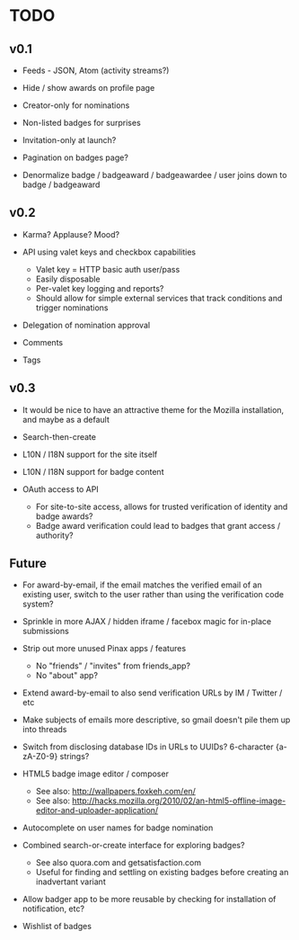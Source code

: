 # TODO

## v0.1

* Feeds - JSON, Atom (activity streams?)

* Hide / show awards on profile page

* Creator-only for nominations

* Non-listed badges for surprises

* Invitation-only at launch?

* Pagination on badges page?

* Denormalize badge / badgeaward / badgeawardee / user joins down to badge / badgeaward

## v0.2

* Karma? Applause? Mood?

* API using valet keys and checkbox capabilities
    * Valet key = HTTP basic auth user/pass
    * Easily disposable
    * Per-valet key logging and reports?
    * Should allow for simple external services that track conditions and trigger nominations

* Delegation of nomination approval

* Comments

* Tags

## v0.3

* It would be nice to have an attractive theme for the Mozilla installation, and maybe as a default

* Search-then-create

* L10N / I18N support for the site itself

* L10N / I18N support for badge content

* OAuth access to API
    * For site-to-site access, allows for trusted verification of identity and badge awards?
    * Badge award verification could lead to badges that grant access / authority?

## Future

* For award-by-email, if the email matches the verified email of an existing user, switch to the user rather than using the verification code system?

* Sprinkle in more AJAX / hidden iframe / facebox magic for in-place submissions

* Strip out more unused Pinax apps / features
    * No "friends" / "invites" from friends_app?
    * No "about" app?

* Extend award-by-email to also send verification URLs by IM / Twitter / etc

* Make subjects of emails more descriptive, so gmail doesn't pile them up into threads

* Switch from disclosing database IDs in URLs to UUIDs? 6-character {a-zA-Z0-9} strings?

* HTML5 badge image editor / composer
    * See also: http://wallpapers.foxkeh.com/en/
    * See also: http://hacks.mozilla.org/2010/02/an-html5-offline-image-editor-and-uploader-application/

* Autocomplete on user names for badge nomination

* Combined search-or-create interface for exploring badges?
    * See also quora.com and getsatisfaction.com
    * Useful for finding and settling on existing badges before creating an inadvertant variant

* Allow badger app to be more reusable by checking for installation of notification, etc?

* Wishlist of badges
